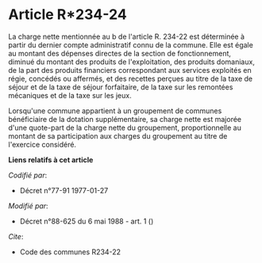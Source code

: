 # Article R*234-24

La charge nette mentionnée au b de l'article R. 234-22 est déterminée à partir du dernier compte administratif connu de la
commune. Elle est égale au montant des dépenses directes de la section de fonctionnement, diminué du montant des produits de
l'exploitation, des produits domaniaux, de la part des produits financiers correspondant aux services exploités en régie,
concédés ou affermés, et des recettes perçues au titre de la taxe de séjour et de la taxe de séjour forfaitaire, de la taxe
sur les remontées mécaniques et de la taxe sur les jeux.

Lorsqu'une commune appartient à un groupement de communes bénéficiaire de la dotation supplémentaire, sa charge nette est
majorée d'une quote-part de la charge nette du groupement, proportionnelle au montant de sa participation aux charges du
groupement au titre de l'exercice considéré.

**Liens relatifs à cet article**

_Codifié par_:

  - Décret n°77-91 1977-01-27

_Modifié par_:

  - Décret n°88-625 du 6 mai 1988 - art. 1 ()

_Cite_:

  - Code des communes R234-22
